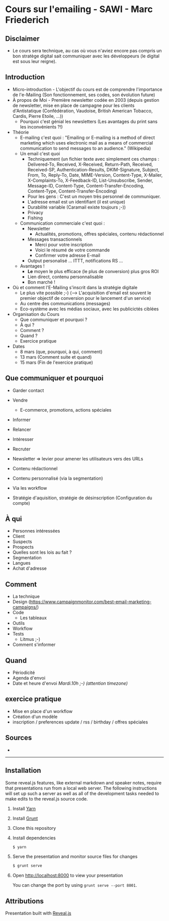 # Cours sur l'emailing - SAWI - Marc Friederich

## Disclaimer

- Le cours sera technique, au cas où vous n'aviez encore pas compris un bon stratège digital sait communiquer avec les développeurs (le digital est sous leur reigne).


## Introduction

- Micro-introduction - L'objectif du cours est de comprendre l'importance de l'e-Mailing (Son fonctionnement, ses codes, son évolution future)
- À propos de Moi - Première newsletter codée en 2003 (depuis gestion de newsletter, mise en place de campagne pour les clients d'Antistatique (Confédération, Vaudoise, British American Tobacco, Cardis, Pierre Etoile, ...))
  - Pourquoi c'est génial les newsletters (Les avantages du print sans les inconvénients ?!)
- Théorie
  - E-mailing c'est quoi : "Emailing or E-mailing is a method of direct marketing which uses electronic mail as a means of commercial communication to send messages to an audience." (Wikipedia)
  - Un email c'est quoi
    - Techniquement (un fichier texte avec simplement ces champs : Delivered-To, Received, X-Received, Return-Path, Received, Received-SP, Authentication-Results, DKIM-Signature, Subject, From, To, Reply-To, Date, MIME-Version, Content-Type, X-Mailer, X-Complaints-To, X-Feedback-ID, List-Unsubscribe, Sender, Message-ID, Content-Type, Content-Transfer-Encoding, Content-Type, Content-Transfer-Encoding)
    - Pour les gens : C'est un moyen très personnel de communiquer.
    - L'adresse email est un identifiant (il est unique)
    - Durabilité variable (Caramail existe toujours ;-))
    - Privacy
    - Fishing
  - Communication commerciale c'est quoi :
    - Newsletter
      - Actualités, promotions, offres spéciales, contenu rédactionnel
    - Messages transactionnels
      - Merci pour votre inscription
      - Voici le résumé de votre commande
      - Confirmer votre adresse E-mail
    - Output personalisé ... ITTT, notifications RS ...
  - Avantages !
    - __Le__ moyen le plus efficace (le plus de conversion) plus gros ROI
    - Lien direct, contenu personnalisable
    - Bon marché !
- Où et comment l'E-Mailing s'inscrit dans la stratégie digitale
  - Le plus vite possible ;-) (--> L'acquisition d'email est souvent le premier objectif de conversion pour le lancement d'un service)
  - Au centre des communications (messages)
  - Eco-système avec les médias sociaux, avec les publicictés ciblées
- Organisation du Cours
  - Que communiquer et pourquoi ?
  - À qui ?
  - Comment ?
  - Quand ?
  - Exercice pratique
- Dates
  - 8 mars (que, pourquoi, à qui, comment)
  - 13 mars (Comment suite et quand)
  - 15 mars (Fin de l'exercice pratique)


## Que communiquer et pourquoi

- Garder contact
- Vendre
  - E-commerce, promotions, actions spéciales
- Informer
- Relancer
- Intéresser
- Recruter

- Newsletter => levier pour amener les utilisateurs vers des URLs


- Contenu rédactionnel
- Contenu personnalisé (via la segmentation)
- Via les workflow
- Stratégie d'aquisition, stratégie de désinscription (Configuration du compte)


## À qui

- Personnes intéressées
- Client
- Suspects
- Prospects
- Quelles sont les lois au fait ?
- Segmentation
- Langues
- Achat d'adresse


## Comment

- La technique
- Design (https://www.campaignmonitor.com/best-email-marketing-campaigns/)
- Code
  - Les tableaux
- Outils
- Workflow
- Tests
  - Litmus ;-)
- Comment s'informer


## Quand

- Périodicité
- Agenda d'envoi
- Date et heure d'envoi *Mardi.10h ;-) (attention timezone)*


## exercice pratique

- Mise en place d'un workflow
 - Création d'un modèle
 - inscription / preferences update / rss / birthday / offres spéciales


## Sources

-

-----

## Installation

Some reveal.js features, like external markdown and speaker notes, require that presentations run from a local web server. The following instructions will set up such a server as well as all of the development tasks needed to make edits to the reveal.js source code.

1. Install [Yarn](http://yarnpkg.com/)

2. Install [Grunt](http://gruntjs.com/getting-started#installing-the-cli)

4. Clone this repository

5. Install dependencies
   ```sh
   $ yarn
   ```

6. Serve the presentation and monitor source files for changes
   ```sh
   $ grunt serve
   ```

7. Open <http://localhost:8000> to view your presentation

   You can change the port by using `grunt serve --port 8001`.


## Attributions

Presentation built with [Reveal.js](https://github.com/hakimel/reveal.js)
